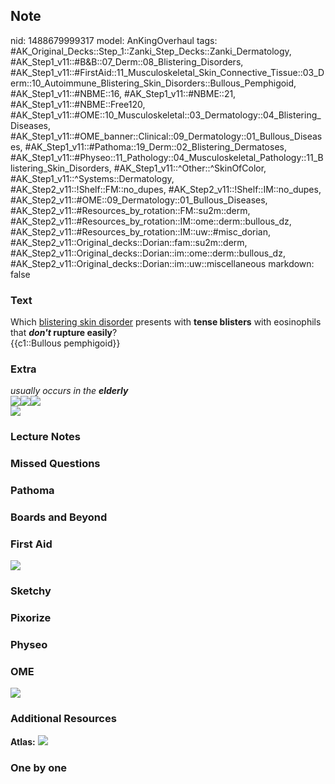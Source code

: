## Note
nid: 1488679999317
model: AnKingOverhaul
tags: #AK_Original_Decks::Step_1::Zanki_Step_Decks::Zanki_Dermatology, #AK_Step1_v11::#B&B::07_Derm::08_Blistering_Disorders, #AK_Step1_v11::#FirstAid::11_Musculoskeletal_Skin_Connective_Tissue::03_Derm::10_Autoimmune_Blistering_Skin_Disorders::Bullous_Pemphigoid, #AK_Step1_v11::#NBME::16, #AK_Step1_v11::#NBME::21, #AK_Step1_v11::#NBME::Free120, #AK_Step1_v11::#OME::10_Musculoskeletal::03_Dermatology::04_Blistering_Diseases, #AK_Step1_v11::#OME_banner::Clinical::09_Dermatology::01_Bullous_Diseases, #AK_Step1_v11::#Pathoma::19_Derm::02_Blistering_Dermatoses, #AK_Step1_v11::#Physeo::11_Pathology::04_Musculoskeletal_Pathology::11_Blistering_Skin_Disorders, #AK_Step1_v11::^Other::^SkinOfColor, #AK_Step1_v11::^Systems::Dermatology, #AK_Step2_v11::!Shelf::FM::no_dupes, #AK_Step2_v11::!Shelf::IM::no_dupes, #AK_Step2_v11::#OME::09_Dermatology::01_Bullous_Diseases, #AK_Step2_v11::#Resources_by_rotation::FM::su2m::derm, #AK_Step2_v11::#Resources_by_rotation::IM::ome::derm::bullous_dz, #AK_Step2_v11::#Resources_by_rotation::IM::uw::#misc_dorian, #AK_Step2_v11::Original_decks::Dorian::fam::su2m::derm, #AK_Step2_v11::Original_decks::Dorian::im::ome::derm::bullous_dz, #AK_Step2_v11::Original_decks::Dorian::im::uw::miscellaneous
markdown: false

### Text
<div>
  <div>
    Which <u>blistering skin disorder</u> presents with <b>tense
    blisters</b> with eosinophils that <b><i>don't</i> rupture
    easily</b>?
  </div>
  <div>
    {{c1::Bullous pemphigoid}}
  </div>
</div>

### Extra
<div>
  <i>usually occurs in the</i> <b style=
  "font-style: italic;">elderly</b>
</div>
<div><img src="paste-631257113297340.jpg" class="resizer"><img src=
"paste-7434193252384769.jpg" class="resizer"><img src=
"paste-3268470112597.jpg" class="resizer"></div><img src=
"paste-169d3a38e2c4476dedc98cc2eb2bb08b425b425b.png">

### Lecture Notes


### Missed Questions


### Pathoma


### Boards and Beyond


### First Aid
<img src="tmp8ThX18.png">

### Sketchy


### Pixorize


### Physeo


### OME
<div class="ome-widget">
  <a href=
  "https://onlinemeded.org/spa/dermatology/bullous-diseases/acquire?ref=anki">
  <img src="_OME_AnkiFlashcards_Lesson_5.png"></a>
</div>

### Additional Resources
<b>Atlas:</b> <img src="tmpjSouDs.png" class="resizer">

### One by one


